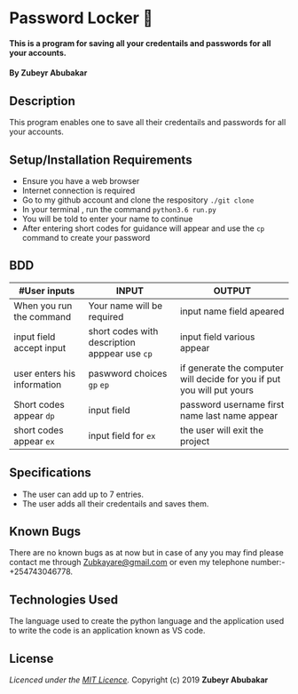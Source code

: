 # Password Locker 🔐

#### This is a program for saving all your credentails and passwords for all your accounts.

#### By **Zubeyr Abubakar**

## Description
This program enables one to save all their credentails and passwords for all your accounts.
## Setup/Installation Requirements
* Ensure you have a web browser
* Internet connection is required
* Go to my github account and clone the respository `./git clone`
* In your terminal , run the command `python3.6 run.py`
* You will be told to enter your name to continue 
* After entering short codes for guidance will appear and use the `cp` command to create your password

## BDD
|#User inputs   |       INPUT       |      OUTPUT             |
|---------------|-------------------|-------------------------|
|When you run the command               | Your name will be required                |  input name field apeared   |
| input field accept input             |short codes with description apppear use `cp`           | input field various appear |
| user enters his information | paswword choices `gp` `ep`          | if generate the computer will decide for you if put you will put yours|
|Short codes appear `dp` |  input field   |  password username first name last name appear|  
|short codes appear `ex`  | input field for `ex` | the user will exit the project |   


## Specifications
* The user can add up to 7 entries.
* The user adds all their credentails and saves them.


## Known Bugs
There are no known bugs as at now but in case of any you may find please contact me through Zubkayare@gmail.com or even my telephone number:- +254743046778.
## Technologies Used
The language used to create the python language and the application used to write the code is an application known as VS code.

## License
*Licenced under the [MIT Licence](Licence).*
Copyright (c) 2019 **Zubeyr Abubakar**
